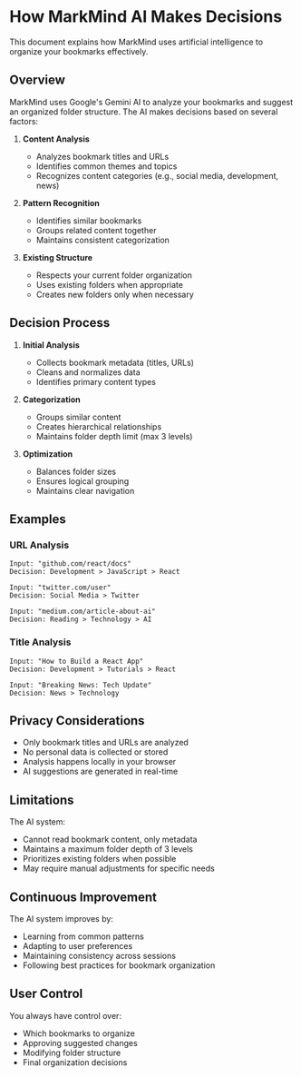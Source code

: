 # How MarkMind AI Makes Decisions

This document explains how MarkMind uses artificial intelligence to organize your bookmarks effectively.

## Overview

MarkMind uses Google's Gemini AI to analyze your bookmarks and suggest an organized folder structure. The AI makes decisions based on several factors:

1. **Content Analysis**
   - Analyzes bookmark titles and URLs
   - Identifies common themes and topics
   - Recognizes content categories (e.g., social media, development, news)

2. **Pattern Recognition**
   - Identifies similar bookmarks
   - Groups related content together
   - Maintains consistent categorization

3. **Existing Structure**
   - Respects your current folder organization
   - Uses existing folders when appropriate
   - Creates new folders only when necessary

## Decision Process

1. **Initial Analysis**
   - Collects bookmark metadata (titles, URLs)
   - Cleans and normalizes data
   - Identifies primary content types

2. **Categorization**
   - Groups similar content
   - Creates hierarchical relationships
   - Maintains folder depth limit (max 3 levels)

3. **Optimization**
   - Balances folder sizes
   - Ensures logical grouping
   - Maintains clear navigation

## Examples

### URL Analysis
```
Input: "github.com/react/docs"
Decision: Development > JavaScript > React

Input: "twitter.com/user"
Decision: Social Media > Twitter

Input: "medium.com/article-about-ai"
Decision: Reading > Technology > AI
```

### Title Analysis
```
Input: "How to Build a React App"
Decision: Development > Tutorials > React

Input: "Breaking News: Tech Update"
Decision: News > Technology
```

## Privacy Considerations

- Only bookmark titles and URLs are analyzed
- No personal data is collected or stored
- Analysis happens locally in your browser
- AI suggestions are generated in real-time

## Limitations

The AI system:
- Cannot read bookmark content, only metadata
- Maintains a maximum folder depth of 3 levels
- Prioritizes existing folders when possible
- May require manual adjustments for specific needs

## Continuous Improvement

The AI system improves by:
- Learning from common patterns
- Adapting to user preferences
- Maintaining consistency across sessions
- Following best practices for bookmark organization

## User Control

You always have control over:
- Which bookmarks to organize
- Approving suggested changes
- Modifying folder structure
- Final organization decisions 
